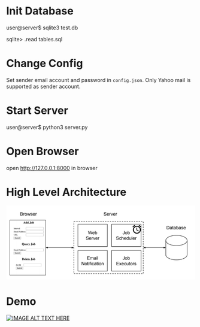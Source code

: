 # Init Database
user@server$ sqlite3 test.db 

sqlite> .read tables.sql

# Change Config
Set sender email account and password in `config.json`.
Only Yahoo mail is supported as sender account.

# Start Server
user@server$ python3 server.py

# Open Browser
open http://127.0.0.1:8000 in browser


# High Level Architecture

![alt text](architecture.png?raw=true)


# Demo
[![IMAGE ALT TEXT HERE](http://img.youtube.com/vi/RzQg3jCbUh0/0.jpg)](http://www.youtube.com/watch?v=RzQg3jCbUh0)

